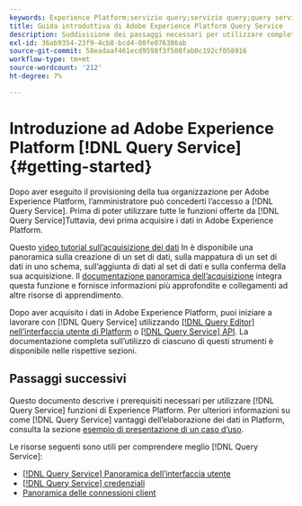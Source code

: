 ```yaml
---
keywords: Experience Platform;servizio query;servizio query;query service;query service;query service;query service;query service;query service;query service;query service;query service;query service;query service;query service;query service;query service;query service;query service;query service;query service;query service;query service;query service;query service;query service;query service;query service;query service;query service;query service;query service;query service;query service;query service;query service;query service;query service;query service;query service;query
title: Guida introduttiva di Adobe Experience Platform Query Service
description: Suddivisione dei passaggi necessari per utilizzare completamente Adobe Experience Platform Query Service
exl-id: 36ab9354-23f9-4cb8-bcd4-00fe076386ab
source-git-commit: 58eadaaf461ecd9598f3f508fab0c192cf058916
workflow-type: tm+mt
source-wordcount: '212'
ht-degree: 7%

---
```


# Introduzione ad Adobe Experience Platform [!DNL Query Service] {#getting-started}

Dopo aver eseguito il provisioning della tua organizzazione per Adobe Experience Platform, l’amministratore può concederti l’accesso a [!DNL Query Service]. Prima di poter utilizzare tutte le funzioni offerte da [!DNL Query Service]Tuttavia, devi prima acquisire i dati in Adobe Experience Platform.

Questo [video tutorial sull’acquisizione dei dati](https://experienceleague.adobe.com/docs/platform-learn/tutorials/data-ingestion/create-datasets-and-ingest-data.html?lang=it) In è disponibile una panoramica sulla creazione di un set di dati, sulla mappatura di un set di dati in uno schema, sull’aggiunta di dati al set di dati e sulla conferma della sua acquisizione. Il [documentazione panoramica dell’acquisizione](../../ingestion/home.md) integra questa funzione e fornisce informazioni più approfondite e collegamenti ad altre risorse di apprendimento.

Dopo aver acquisito i dati in Adobe Experience Platform, puoi iniziare a lavorare con [!DNL Query Service] utilizzando [[!DNL Query Editor] nell’interfaccia utente di Platform](../ui/user-guide.md) o [[!DNL Query Service] API](../api/getting-started.md). La documentazione completa sull’utilizzo di ciascuno di questi strumenti è disponibile nelle rispettive sezioni.

## Passaggi successivi

Questo documento descrive i prerequisiti necessari per utilizzare [!DNL Query Service] funzioni di Experience Platform. Per ulteriori informazioni su come [!DNL Query Service] vantaggi dell’elaborazione dei dati in Platform, consulta la sezione [esempio di presentazione di un caso d’uso](../use-cases/abandoned-browse.md).

Le risorse seguenti sono utili per comprendere meglio [!DNL Query Service]:

- [[!DNL Query Service] Panoramica dell’interfaccia utente](../ui/overview.md)
- [[!DNL Query Service] credenziali](../ui/credentials.md)
- [Panoramica delle connessioni client](../clients/overview.md)
